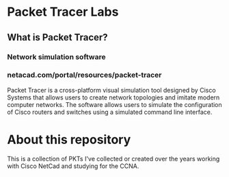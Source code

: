 # Packet Tracer Labs

## What is Packet Tracer?

### Network simulation software
### netacad.com/portal/resources/packet-tracer

Packet Tracer is a cross-platform visual simulation tool designed by Cisco Systems that allows users to create network topologies and imitate modern computer networks. The software allows users to simulate the configuration of Cisco routers and switches using a simulated command line interface.

# About this repository
This is a collection of PKTs I've collected or created over the years working with Cisco NetCad and studying for the CCNA. 
